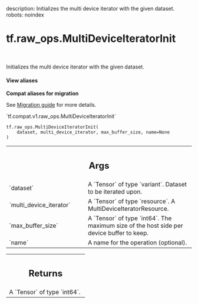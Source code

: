 description: Initializes the multi device iterator with the given dataset.
robots: noindex

# tf.raw_ops.MultiDeviceIteratorInit

<!-- Insert buttons and diff -->

<table class="tfo-notebook-buttons tfo-api nocontent" align="left">

</table>



Initializes the multi device iterator with the given dataset.


<section class="expandable">
  <h4 class="showalways">View aliases</h4>
  <p>
<b>Compat aliases for migration</b>
<p>See
<a href="https://www.tensorflow.org/guide/migrate">Migration guide</a> for
more details.</p>
<p>`tf.compat.v1.raw_ops.MultiDeviceIteratorInit`</p>
</p>
</section>

<pre class="devsite-click-to-copy prettyprint lang-py tfo-signature-link">
<code>tf.raw_ops.MultiDeviceIteratorInit(
    dataset, multi_device_iterator, max_buffer_size, name=None
)
</code></pre>



<!-- Placeholder for "Used in" -->


<!-- Tabular view -->
 <table class="responsive fixed orange">
<colgroup><col width="214px"><col></colgroup>
<tr><th colspan="2"><h2 class="add-link">Args</h2></th></tr>

<tr>
<td>
`dataset`<a id="dataset"></a>
</td>
<td>
A `Tensor` of type `variant`. Dataset to be iterated upon.
</td>
</tr><tr>
<td>
`multi_device_iterator`<a id="multi_device_iterator"></a>
</td>
<td>
A `Tensor` of type `resource`.
A MultiDeviceIteratorResource.
</td>
</tr><tr>
<td>
`max_buffer_size`<a id="max_buffer_size"></a>
</td>
<td>
A `Tensor` of type `int64`.
The maximum size of the host side per device buffer to keep.
</td>
</tr><tr>
<td>
`name`<a id="name"></a>
</td>
<td>
A name for the operation (optional).
</td>
</tr>
</table>



<!-- Tabular view -->
 <table class="responsive fixed orange">
<colgroup><col width="214px"><col></colgroup>
<tr><th colspan="2"><h2 class="add-link">Returns</h2></th></tr>
<tr class="alt">
<td colspan="2">
A `Tensor` of type `int64`.
</td>
</tr>

</table>

